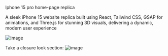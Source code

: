 Iphone 15 pro home-page replica

A sleek iPhone 15 website replica built using React, Tailwind CSS, GSAP for animations, 
and Three.js for stunning 3D visuals, delivering a dynamic, modern user experience

![image](https://github.com/user-attachments/assets/67e1fdab-aa52-49ed-8544-6b3b17decedc)

Take a closure look section:
![image](https://github.com/user-attachments/assets/779982aa-b0cb-446b-8830-162972dec26e)
